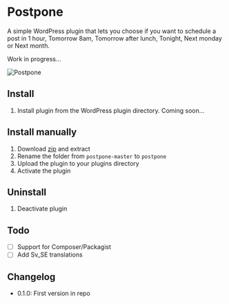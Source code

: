 # Postpone

A simple WordPress plugin that lets you choose if you want to schedule a post in 1 hour, Tomorrow 8am, Tomorrow after lunch, Tonight, Next monday or Next month.

Work in progress...

![Postpone](https://s3.amazonaws.com/f.cl.ly/items/1Q3v0C0W010i1v3g1q2g/Screen%20Recording%202015-04-03%20at%2004.59%20em.gif)

## Install
1. Install plugin from the WordPress plugin directory. Coming soon...

## Install manually
1. Download [zip](https://github.com/urre/postpone/archive/master.zip) and extract
2. Rename the folder from `postpone-master` to `postpone`
3. Upload the plugin to your plugins directory
4. Activate the plugin

## Uninstall
1. Deactivate plugin

## Todo
- [ ] Support for Composer/Packagist
- [ ] Add Sv_SE translations

## Changelog
+ 0.1.0: First version in repo